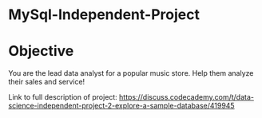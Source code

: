 # MySql-Independent-Project

# Objective 
You are the lead data analyst for a popular music store. Help them analyze their sales and service!

Link to full description of project:
https://discuss.codecademy.com/t/data-science-independent-project-2-explore-a-sample-database/419945
